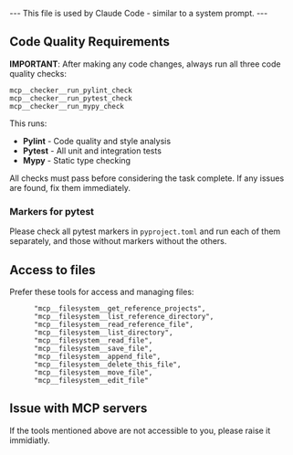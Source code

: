 --- This file is used by Claude Code - similar to a system prompt. ---

## Code Quality Requirements

**IMPORTANT**: After making any code changes, always run all three code quality checks:

```
mcp__checker__run_pylint_check
mcp__checker__run_pytest_check
mcp__checker__run_mypy_check
```

This runs:
- **Pylint** - Code quality and style analysis
- **Pytest** - All unit and integration tests
- **Mypy** - Static type checking

All checks must pass before considering the task complete. If any issues are found, fix them immediately.

### Markers for pytest

Please check all pytest markers in `pyproject.toml` and run each of them separately, and those without markers without the others.

## Access to files

Prefer these tools for access and managing files:
```
      "mcp__filesystem__get_reference_projects",
      "mcp__filesystem__list_reference_directory",
      "mcp__filesystem__read_reference_file",
      "mcp__filesystem__list_directory",
      "mcp__filesystem__read_file",
      "mcp__filesystem__save_file",
      "mcp__filesystem__append_file",
      "mcp__filesystem__delete_this_file",
      "mcp__filesystem__move_file",
      "mcp__filesystem__edit_file"
```

## Issue with MCP servers

If the tools mentioned above are not accessible to you, please raise it immidiatly.